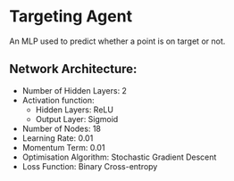# Targeting Agent

An MLP used to predict whether a point is on target or not.

## Network Architecture:
* Number of Hidden Layers: 2 
* Activation function:
  * Hidden Layers: ReLU
  * Output Layer: Sigmoid
* Number of Nodes: 18 
* Learning Rate: 0.01 
* Momentum Term: 0.01 
* Optimisation Algorithm: Stochastic Gradient Descent 
* Loss Function: Binary Cross-entropy


